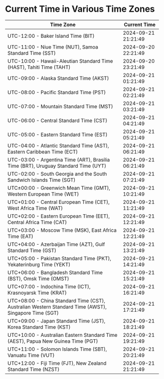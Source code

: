 # Current Time in Various Time Zones

| Time Zone | Current Time |
|-----------|--------------|
| UTC-12:00 - Baker Island Time (BIT) | 2024-09-21 21:21:49 |
| UTC-11:00 - Niue Time (NUT), Samoa Standard Time (SST) | 2024-09-20 22:21:49 |
| UTC-10:00 - Hawaii-Aleutian Standard Time (HAST), Tahiti Time (TAHT) | 2024-09-20 23:21:49 |
| UTC-09:00 - Alaska Standard Time (AKST) | 2024-09-21 01:21:49 |
| UTC-08:00 - Pacific Standard Time (PST) | 2024-09-21 02:21:49 |
| UTC-07:00 - Mountain Standard Time (MST) | 2024-09-21 03:21:49 |
| UTC-06:00 - Central Standard Time (CST) | 2024-09-21 04:21:49 |
| UTC-05:00 - Eastern Standard Time (EST) | 2024-09-21 05:21:49 |
| UTC-04:00 - Atlantic Standard Time (AST), Eastern Caribbean Time (ECT) | 2024-09-21 06:21:49 |
| UTC-03:00 - Argentina Time (ART), Brasília Time (BRT), Uruguay Standard Time (UYT) | 2024-09-21 06:21:49 |
| UTC-02:00 - South Georgia and the South Sandwich Islands Time (SGT) | 2024-09-21 07:21:49 |
| UTC±00:00 - Greenwich Mean Time (GMT), Western European Time (WET) | 2024-09-21 10:21:49 |
| UTC+01:00 - Central European Time (CET), West Africa Time (WAT) | 2024-09-21 11:21:49 |
| UTC+02:00 - Eastern European Time (EET), Central Africa Time (CAT) | 2024-09-21 12:21:49 |
| UTC+03:00 - Moscow Time (MSK), East Africa Time (EAT) | 2024-09-21 12:21:49 |
| UTC+04:00 - Azerbaijan Time (AZT), Gulf Standard Time (GST) | 2024-09-21 13:21:49 |
| UTC+05:00 - Pakistan Standard Time (PKT), Yekaterinburg Time (YEKT) | 2024-09-21 14:21:49 |
| UTC+06:00 - Bangladesh Standard Time (BST), Omsk Time (OMST) | 2024-09-21 15:21:49 |
| UTC+07:00 - Indochina Time (ICT), Krasnoyarsk Time (KRAT) | 2024-09-21 16:21:49 |
| UTC+08:00 - China Standard Time (CST), Australian Western Standard Time (AWST), Singapore Time (SGT) | 2024-09-21 17:21:49 |
| UTC+09:00 - Japan Standard Time (JST), Korea Standard Time (KST) | 2024-09-21 18:21:49 |
| UTC+10:00 - Australian Eastern Standard Time (AEST), Papua New Guinea Time (PGT) | 2024-09-21 19:21:49 |
| UTC+11:00 - Solomon Islands Time (SBT), Vanuatu Time (VUT) | 2024-09-21 20:21:49 |
| UTC+12:00 - Fiji Time (FJT), New Zealand Standard Time (NZST) | 2024-09-21 21:21:49 |
